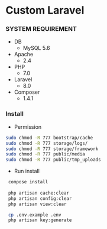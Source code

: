 # Custom Laravel
### SYSTEM REQUIREMENT

* DB
    - MySQL 5.6
* Apache
    - 2.4
* PHP
    - 7.0
* Laravel
    - 8.0
* Composer
    - 1.4.1

### Install

* Permission

```bash
sudo chmod -R 777 bootstrap/cache
sudo chmod -R 777 storage/logs/
sudo chmod -R 777 storage/framework
sudo chmod -R 777 public/media
sudo chmod -R 777 public/tmp_uploads
```

* Run install

```bash
 compose install
 
 php artisan cache:clear
 php artisan config:clear
 php artisan view:clear

 cp .env.example .env
 php artisan key:generate
```
